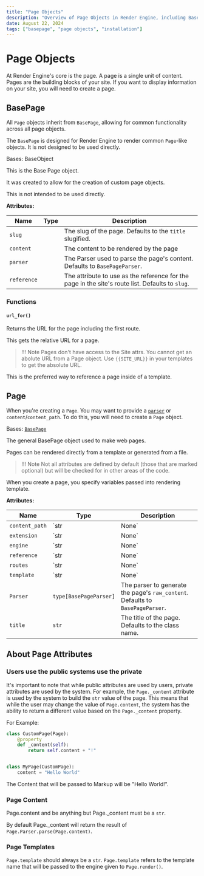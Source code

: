 ```yaml
---
title: "Page Objects"
description: "Overview of Page Objects in Render Engine, including BasePage and Page classes, their attributes, and how they fit into the 3-layer architecture"
date: August 22, 2024
tags: ["basepage", "page objects", "installation"]
---
```

# Page Objects

At Render Engine's core is the page. A page is a single unit of content. Pages are the building blocks of your site. If you want to display information on your site, you will need to create a page.

## BasePage

All `Page` objects inherit from `BasePage`, allowing for common functionality across all page objects.

The `BasePage` is designed for Render Engine to render common `Page`-like objects. It is not designed to be used directly.

Bases: BaseObject

This is the Base Page object.

It was created to allow for the creation of custom page objects.

This is not intended to be used directly.

**Attributes:**

| Name | Type | Description |
| --- | --- | --- |
| `slug` |  |The slug of the page. Defaults to the `title` slugified. |
| `content` |  |The content to be rendered by the page |
| `parser` |  |The Parser used to parse the page's content. Defaults to `BasePageParser`. |
| `reference` |  |The attribute to use as the reference for the page in the site's route list. Defaults to `slug`. |

### Functions

#### `url_for()`

Returns the URL for the page including the first route.

This gets the relative URL for a page.

> !!! Note
    Pages don't have access to the Site attrs. You cannot get an abolute URL from a Page object.
    Use `{{SITE_URL}}` in your templates to get the absolute URL.

This is the preferred way to reference a page inside of a template.

## Page

When you're creating a `Page`. You may want to provide a [`parser`](parsers.md) or `content`/`content_path`. To do this, you will need to create a `Page` object.

Bases: [`BasePage`](page.md?id=basepage)

The general BasePage object used to make web pages.

Pages can be rendered directly from a template or generated from a file.

> !!! Note
    Not all attributes are defined by default (those that are marked optional) but will be checked for in other areas of the code.

When you create a page, you specify variables passed into rendering template.

**Attributes:**

| Name | Type | Description |
| --- | --- | --- |
| `content_path` | `str | None` |The path to the file that will be used to generate the Page's `content`. |
| `extension` | `str | None` |The suffix to use for the page. Defaults to `.html`. |
| `engine` | `str | None` | If present, the engine to use for rendering the page. **This is normally not set and the `Site` 's engine will be used.** |
| `reference` | `str | None` |Used to determine how to reference the page in the `Site`'s route_list. Defaults to `slug`. |
| `routes` | `str | None` |The routes to use for the page. Defaults to `["./"]`. |
| `template` | `str | None` |The template used to render the page. If not provided, the `Site`'s `content`will be used. |
| `Parser` | `type[BasePageParser]` |The parser to generate the page's `raw_content`. Defaults to `BasePageParser`. |
| `title` | `str` |The title of the page. Defaults to the class name. |

## About Page Attributes

### Users use the public systems use the private

It's important to note that while public attributes are used by users, private attributes are used by the system. For example, the `Page._content` attribute is used by the system to build the `str` value of the page. This means that while the user may change the value of `Page.content`, the system has the ability to return a different value based on the `Page._content` property.

For Example:

```python
class CustomPage(Page):
    @property
    def _content(self):
        return self.content + "!"


class MyPage(CustomPage):
    content = "Hello World"
```

The Content that will be passed to Markup will be "Hello World!".

### Page Content

Page.content and be anything but Page._content must be a `str`.

By default Page._content will return the result of `Page.Parser.parse(Page.content)`.

### Page Templates

`Page.template` should always be a `str`. `Page.template` refers to the template name that will be passed to the engine given to `Page.render()`.
